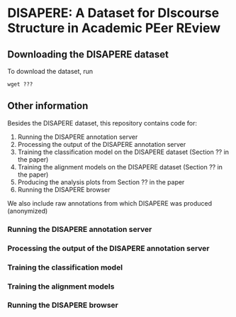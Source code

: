 # DISAPERE: A Dataset for DIscourse Structure in Academic PEer REview

## Downloading the DISAPERE dataset

To download the dataset, run

```
wget ???
```

## Other information

Besides the DISAPERE dataset, this repository contains code for:
1. Running the DISAPERE annotation server
2. Processing the output of the DISAPERE annotation server
3. Training the classification model on the DISAPERE dataset (Section ?? in the paper)
4. Training the alignment models on the DISAPERE dataset (Section ?? in the paper)
5. Producing the analysis plots from Section ?? in the paper
6. Running the DISAPERE browser

We also include raw annotations from which DISAPERE was produced (anonymized)


### Running the DISAPERE annotation server

### Processing the output of the DISAPERE annotation server

### Training the classification model

### Training the alignment models

### Running the DISAPERE browser
